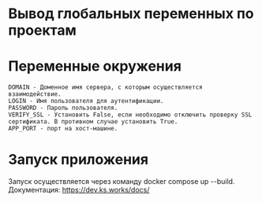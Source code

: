 # Вывод глобальных переменных по проектам

# Переменные окружения

    DOMAIN - Доменное имя сервера, с которым осуществляется взаимодействие.
    LOGIN - Имя пользователя для аутентификации.
    PASSWORD - Пароль пользователя.
    VERIFY_SSL - Установить False, если необходимо отключить проверку SSL сертификата. В противном случае установить True.
    APP_PORT - порт на хост-машине.


# Запуск приложения

Запуск осуществляется через команду docker compose up --build. 
Документация: https://dev.ks.works/docs/
